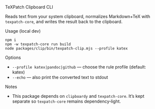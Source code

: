 TeXPatch Clipboard CLI

Reads text from your system clipboard, normalizes Markdown+TeX with `texpatch-core`, and writes the result back to the clipboard.

Usage (local dev)
```
npm i
npm -w texpatch-core run build
node packages/clip/bin/texpatch-clip.mjs --profile katex
```

Options
- `--profile katex|pandoc|github` — choose the rule profile (default: katex)
- `--echo` — also print the converted text to stdout

Notes
- This package depends on `clipboardy` and `texpatch-core`. It’s kept separate so `texpatch-core` remains dependency‑light.

